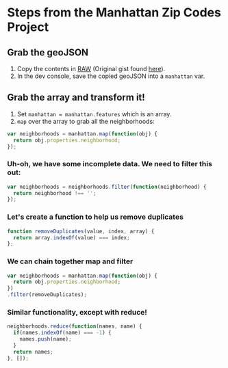 # Steps from the Manhattan Zip Codes Project

## Grab the geoJSON
1. Copy the contents in [RAW](https://gist.githubusercontent.com/patci/821109b7c578c3f1f676/raw/f84730d2fbd14967367299ff38117ab821185f81/manhattanGeo.JSON) (Original gist found [here](https://gist.github.com/patci/821109b7c578c3f1f676)).
2. In the dev console, save the copied geoJSON into a `manhattan` var.

## Grab the array and transform it!  
1. Set `manhattan = manhattan.features` which is an array.  
2. `map` over the array to grab all the neighborhoods:  

  ``` javascript
  var neighborhoods = manhattan.map(function(obj) {
    return obj.properties.neighborhood;
  });  
  ```  
  
### Uh-oh, we have some incomplete data. We need to filter this out:
  ``` javascript
  var neighborhoods = neighborhoods.filter(function(neighborhood) {
    return neighborhood !== '';
  });
  ```  
  
### Let's create a function to help us remove duplicates
  ``` javascript
  function removeDuplicates(value, index, array) {
    return array.indexOf(value) === index;
  };
  ```  
### We can chain together map and filter  
  ``` javascript  
  var neighborhoods = manhattan.map(function(obj) {
    return obj.properties.neighborhood;
  })
  .filter(removeDuplicates);
  ```  
### Similar functionality, except with reduce!
  ``` javascript  
  neighborhoods.reduce(function(names, name) {
    if(names.indexOf(name) === -1) {
      names.push(name);
    }
    return names;
  }, []);
  ```  
  
